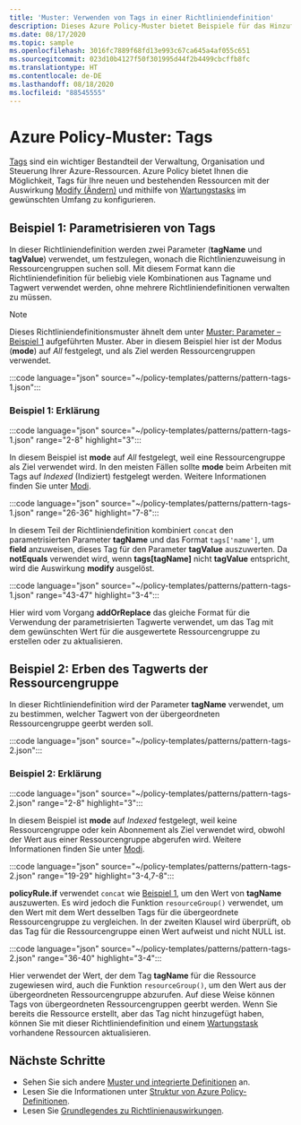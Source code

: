 ```yaml
---
title: 'Muster: Verwenden von Tags in einer Richtliniendefinition'
description: Dieses Azure Policy-Muster bietet Beispiele für das Hinzufügen parametrisierter Tags oder das Erben von Tags einer Ressourcengruppe in einer Richtliniendefinition.
ms.date: 08/17/2020
ms.topic: sample
ms.openlocfilehash: 3016fc7889f68fd13e993c67ca645a4af055c651
ms.sourcegitcommit: 023d10b4127f50f301995d44f2b4499cbcffb8fc
ms.translationtype: HT
ms.contentlocale: de-DE
ms.lasthandoff: 08/18/2020
ms.locfileid: "88545555"
---
```

# <a name="azure-policy-pattern-tags"></a>Azure Policy-Muster: Tags

[Tags](../../..//azure-resource-manager/management/tag-resources.md) sind ein wichtiger Bestandteil der Verwaltung, Organisation und Steuerung Ihrer Azure-Ressourcen. Azure Policy bietet Ihnen die Möglichkeit, Tags für Ihre neuen und bestehenden Ressourcen mit der Auswirkung [Modify (Ändern)](../concepts/effects.md#modify) und mithilfe von [Wartungstasks](../how-to/remediate-resources.md) im gewünschten Umfang zu konfigurieren.

## <a name="sample-1-parameterize-tags"></a>Beispiel 1: Parametrisieren von Tags

In dieser Richtliniendefinition werden zwei Parameter (**tagName** und **tagValue**) verwendet, um festzulegen, wonach die Richtlinienzuweisung in Ressourcengruppen suchen soll. Mit diesem Format kann die Richtliniendefinition für beliebig viele Kombinationen aus Tagname und Tagwert verwendet werden, ohne mehrere Richtliniendefinitionen verwalten zu müssen.

> [!NOTE]
> Dieses Richtliniendefinitionsmuster ähnelt dem unter [Muster: Parameter – Beispiel 1](./pattern-parameters.md#sample-1-string-parameters) aufgeführten Muster. Aber in diesem Beispiel hier ist der Modus (**mode**) auf _All_ festgelegt, und als Ziel werden Ressourcengruppen verwendet.

:::code language="json" source="~/policy-templates/patterns/pattern-tags-1.json":::

### <a name="sample-1-explanation"></a>Beispiel 1: Erklärung

:::code language="json" source="~/policy-templates/patterns/pattern-tags-1.json" range="2-8" highlight="3":::

In diesem Beispiel ist **mode** auf _All_ festgelegt, weil eine Ressourcengruppe als Ziel verwendet wird. In den meisten Fällen sollte **mode** beim Arbeiten mit Tags auf _Indexed_ (Indiziert) festgelegt werden. Weitere Informationen finden Sie unter [Modi](../concepts/definition-structure.md#resource-manager-modes).

:::code language="json" source="~/policy-templates/patterns/pattern-tags-1.json" range="26-36" highlight="7-8":::

In diesem Teil der Richtliniendefinition kombiniert `concat` den parametrisierten Parameter **tagName** und das Format `tags['name']`, um **field** anzuweisen, dieses Tag für den Parameter **tagValue** auszuwerten.
Da **notEquals** verwendet wird, wenn **tags\[tagName\]** nicht **tagValue** entspricht, wird die Auswirkung **modify** ausgelöst.

:::code language="json" source="~/policy-templates/patterns/pattern-tags-1.json" range="43-47" highlight="3-4":::

Hier wird vom Vorgang **addOrReplace** das gleiche Format für die Verwendung der parametrisierten Tagwerte verwendet, um das Tag mit dem gewünschten Wert für die ausgewertete Ressourcengruppe zu erstellen oder zu aktualisieren.

## <a name="sample-2-inherit-tag-value-from-resource-group"></a>Beispiel 2: Erben des Tagwerts der Ressourcengruppe

In dieser Richtliniendefinition wird der Parameter **tagName** verwendet, um zu bestimmen, welcher Tagwert von der übergeordneten Ressourcengruppe geerbt werden soll.

:::code language="json" source="~/policy-templates/patterns/pattern-tags-2.json":::

### <a name="sample-2-explanation"></a>Beispiel 2: Erklärung

:::code language="json" source="~/policy-templates/patterns/pattern-tags-2.json" range="2-8" highlight="3":::

In diesem Beispiel ist **mode** auf _Indexed_ festgelegt, weil keine Ressourcengruppe oder kein Abonnement als Ziel verwendet wird, obwohl der Wert aus einer Ressourcengruppe abgerufen wird. Weitere Informationen finden Sie unter [Modi](../concepts/definition-structure.md#resource-manager-modes).

:::code language="json" source="~/policy-templates/patterns/pattern-tags-2.json" range="19-29" highlight="3-4,7-8":::

**policyRule.if** verwendet `concat` wie [Beispiel 1](#sample-1-parameterize-tags), um den Wert von **tagName** auszuwerten. Es wird jedoch die Funktion `resourceGroup()` verwendet, um den Wert mit dem Wert desselben Tags für die übergeordnete Ressourcengruppe zu vergleichen. In der zweiten Klausel wird überprüft, ob das Tag für die Ressourcengruppe einen Wert aufweist und nicht NULL ist.

:::code language="json" source="~/policy-templates/patterns/pattern-tags-2.json" range="36-40" highlight="3-4":::

Hier verwendet der Wert, der dem Tag **tagName** für die Ressource zugewiesen wird, auch die Funktion `resourceGroup()`, um den Wert aus der übergeordneten Ressourcengruppe abzurufen. Auf diese Weise können Tags von übergeordneten Ressourcengruppen geerbt werden. Wenn Sie bereits die Ressource erstellt, aber das Tag nicht hinzugefügt haben, können Sie mit dieser Richtliniendefinition und einem [Wartungstask](../how-to/remediate-resources.md) vorhandene Ressourcen aktualisieren.

## <a name="next-steps"></a>Nächste Schritte

- Sehen Sie sich andere [Muster und integrierte Definitionen](./index.md) an.
- Lesen Sie die Informationen unter [Struktur von Azure Policy-Definitionen](../concepts/definition-structure.md).
- Lesen Sie [Grundlegendes zu Richtlinienauswirkungen](../concepts/effects.md).